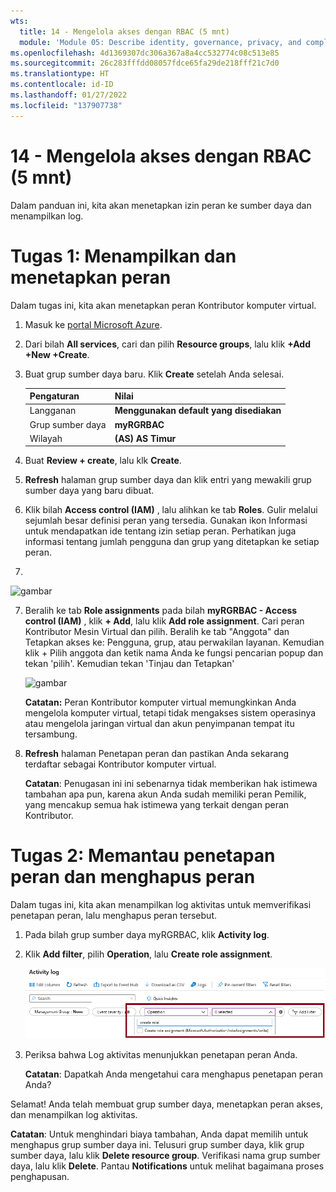 ```yaml
---
wts:
  title: 14 - Mengelola akses dengan RBAC (5 mnt)
  module: 'Module 05: Describe identity, governance, privacy, and compliance features'
ms.openlocfilehash: 4d1369307dc306a367a8a4cc532774c08c513e85
ms.sourcegitcommit: 26c283fffdd08057fdce65fa29de218fff21c7d0
ms.translationtype: HT
ms.contentlocale: id-ID
ms.lasthandoff: 01/27/2022
ms.locfileid: "137907738"
---
```

# <a name="14---manage-access-with-rbac-5-min"></a>14 - Mengelola akses dengan RBAC (5 mnt)

Dalam panduan ini, kita akan menetapkan izin peran ke sumber daya dan menampilkan log.

# <a name="task-1-view-and-assign-roles"></a>Tugas 1: Menampilkan dan menetapkan peran

Dalam tugas ini, kita akan menetapkan peran Kontributor komputer virtual. 

1. Masuk ke [portal Microsoft Azure](https://portal.azure.com).

2. Dari bilah **All services**, cari dan pilih **Resource groups**, lalu klik **+Add +New +Create**.

3. Buat grup sumber daya baru. Klik **Create** setelah Anda selesai. 

    | Pengaturan | Nilai |
    | -- | -- |
    | Langganan | **Menggunakan default yang disediakan** |
    | Grup sumber daya | **myRGRBAC** |
    | Wilayah | **(AS) AS Timur** |
   

4. Buat **Review + create**, lalu klk **Create**.

5. **Refresh** halaman grup sumber daya dan klik entri yang mewakili grup sumber daya yang baru dibuat.

6. Klik bilah **Access control (IAM)** , lalu alihkan ke tab **Roles**. Gulir melalui sejumlah besar definisi peran yang tersedia. Gunakan ikon Informasi untuk mendapatkan ide tentang izin setiap peran. Perhatikan juga informasi tentang jumlah pengguna dan grup yang ditetapkan ke setiap peran.
7. 
![gambar](https://user-images.githubusercontent.com/89808319/144266949-f19d91ab-31d6-4c8b-af36-c00035925cf0.png)

7. Beralih ke tab **Role assignments** pada bilah **myRGRBAC - Access control (IAM)** , klik **+ Add**, lalu klik **Add role assignment**. Cari peran Kontributor Mesin Virtual dan pilih. Beralih ke tab "Anggota" dan Tetapkan akses ke: Pengguna, grup, atau perwakilan layanan. Kemudian klik + Pilih anggota dan ketik nama Anda ke fungsi pencarian popup dan tekan 'pilih'. Kemudian tekan 'Tinjau dan Tetapkan'

    
    ![gambar](https://user-images.githubusercontent.com/89808319/144266255-3a0f8574-9358-4c21-8f95-3503747e77c8.png)

 

    **Catatan:** Peran Kontributor komputer virtual memungkinkan Anda mengelola komputer virtual, tetapi tidak mengakses sistem operasinya atau mengelola jaringan virtual dan akun penyimpanan tempat itu tersambung.

  

8. **Refresh** halaman Penetapan peran dan pastikan Anda sekarang terdaftar sebagai Kontributor komputer virtual. 

    **Catatan**: Penugasan ini ini sebenarnya tidak memberikan hak istimewa tambahan apa pun, karena akun Anda sudah memiliki peran Pemilik, yang mencakup semua hak istimewa yang terkait dengan peran Kontributor.

# <a name="task-2-monitor-role-assignments-and-remove-a-role"></a>Tugas 2: Memantau penetapan peran dan menghapus peran

Dalam tugas ini, kita akan menampilkan log aktivitas untuk memverifikasi penetapan peran, lalu menghapus peran tersebut. 

1. Pada bilah grup sumber daya myRGRBAC, klik **Activity log**.

2. Klik **Add filter**, pilih **Operation**, lalu **Create role assignment**.

    ![Cuplikan layar halaman Log aktivitas dengan filter yang dikonfigurasi.](../images/1503.png)

3. Periksa bahwa Log aktivitas menunjukkan penetapan peran Anda. 

    **Catatan**: Dapatkah Anda mengetahui cara menghapus penetapan peran Anda?

Selamat! Anda telah membuat grup sumber daya, menetapkan peran akses, dan menampilkan log aktivitas. 

**Catatan**: Untuk menghindari biaya tambahan, Anda dapat memilih untuk menghapus grup sumber daya ini. Telusuri grup sumber daya, klik grup sumber daya, lalu klik **Delete resource group**. Verifikasi nama grup sumber daya, lalu klik **Delete**. Pantau **Notifications** untuk melihat bagaimana proses penghapusan.

